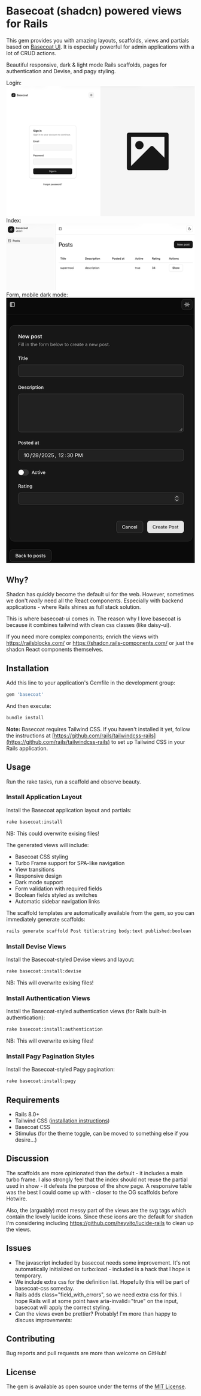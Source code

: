 # Basecoat (shadcn) powered views for Rails

This gem provides you with amazing layouts, scaffolds, views and partials based on [Basecoat UI](https://basecoatui.com).
It is especially powerful for admin applications with a lot of CRUD actions.

Beautiful responsive, dark & light mode Rails scaffolds, pages for authentication and Devise, and pagy styling.

Login:
![Basecoat Login](basecoat-login.png)
Index:
![Basecoat Index](basecoat-index.png)
Form, mobile dark mode:
![Basecoat Dark Form](basecoat-dark-form.png)

## Why?

Shadcn has quickly become the default ui for the web. However, sometimes we don't _really_ need all the React components.
Especially with backend applications - where Rails shines as full stack solution.

This is where basecoat-ui comes in. The reason why I love basecoat is because it combines tailwind with clean css classes (like daisy-ui). 

If you need more complex components; enrich the views with https://railsblocks.com/ or https://shadcn.rails-components.com/ or just the shadcn React components themselves.

## Installation

Add this line to your application's Gemfile in the development group:

```ruby
gem 'basecoat'
```

And then execute:

```bash
bundle install
```

**Note:** Basecoat requires Tailwind CSS. If you haven't installed it yet, follow the instructions at [https://github.com/rails/tailwindcss-rails](https://github.com/rails/tailwindcss-rails) to set up Tailwind CSS in your Rails application.

## Usage

Run the rake tasks, run a scaffold and observe beauty.

### Install Application Layout

Install the Basecoat application layout and partials:

```bash
rake basecoat:install
```
NB: This could overwrite exising files!

The generated views will include:
*  Basecoat CSS styling
*  Turbo Frame support for SPA-like navigation
*  View transitions
*  Responsive design
*  Dark mode support
*  Form validation with required fields
*  Boolean fields styled as switches
*  Automatic sidebar navigation links

The scaffold templates are automatically available from the gem, so you can immediately generate scaffolds:

```bash
rails generate scaffold Post title:string body:text published:boolean
```

### Install Devise Views

Install the Basecoat-styled Devise views and layout:

```bash
rake basecoat:install:devise
```
NB: This will overwrite exising files!

### Install Authentication Views

Install the Basecoat-styled authentication views (for Rails built-in authentication):

```bash
rake basecoat:install:authentication
```
NB: This will overwrite exising files!

### Install Pagy Pagination Styles

Install the Basecoat-styled Pagy pagination:

```bash
rake basecoat:install:pagy
```

## Requirements

- Rails 8.0+
- Tailwind CSS ([installation instructions](https://github.com/rails/tailwindcss-rails))
- Basecoat CSS
- Stimulus (for the theme toggle, can be moved to something else if you desire...)

## Discussion

The scaffolds are more opinionated than the default - it includes a main turbo frame. 
I also strongly feel that the index should not reuse the partial used in show - it defeats the purpose of the show page.
A responsive table was the best I could come up with - closer to the OG scaffolds before Hotwire.

Also, the (arguably) most messy part of the views are the svg tags which contain the lovely lucide icons. 
Since these icons are the default for shadcn I'm considering including https://github.com/heyvito/lucide-rails to clean up the views. 

## Issues

* The javascript included by basecoat needs some improvement. It's not automatically initialized on turbo:load - included is a hack that I hope is temporary.
* We include extra css for the definition list. Hopefully this will be part of basecoat-css someday.
* Rails adds class="field_with_errors", so we need extra css for this. I hope Rails will at some point have aria-invalid="true" on the input, basecoat will apply the correct styling.
* Can the views even be prettier? Probably! I'm more than happy to discuss improvements:

## Contributing

Bug reports and pull requests are more than welcome on GitHub!

## License

The gem is available as open source under the terms of the [MIT License](https://opensource.org/licenses/MIT).
